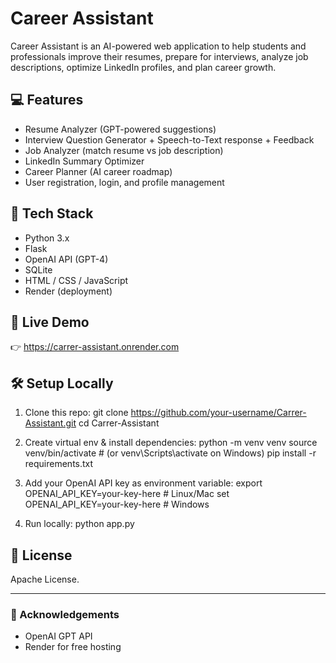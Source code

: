 # Career Assistant

Career Assistant is an AI-powered web application to help students and professionals improve their resumes, prepare for interviews, analyze job descriptions, optimize LinkedIn profiles, and plan career growth.

## 💻 Features

- Resume Analyzer (GPT-powered suggestions)
- Interview Question Generator + Speech-to-Text response + Feedback
- Job Analyzer (match resume vs job description)
- LinkedIn Summary Optimizer
- Career Planner (AI career roadmap)
- User registration, login, and profile management

## 🚀 Tech Stack

- Python 3.x
- Flask
- OpenAI API (GPT-4)
- SQLite
- HTML / CSS / JavaScript
- Render (deployment)

## 🎉 Live Demo

👉 https://carrer-assistant.onrender.com

## 🛠️ Setup Locally

1. Clone this repo:
git clone https://github.com/your-username/Carrer-Assistant.git
cd Carrer-Assistant

2. Create virtual env & install dependencies:
python -m venv venv
source venv/bin/activate # (or venv\Scripts\activate on Windows)
pip install -r requirements.txt

3. Add your OpenAI API key as environment variable:
export OPENAI_API_KEY=your-key-here # Linux/Mac
set OPENAI_API_KEY=your-key-here # Windows

4. Run locally:
python app.py

## 📄 License

Apache License.

---

### 🙏 Acknowledgements

- OpenAI GPT API
- Render for free hosting

